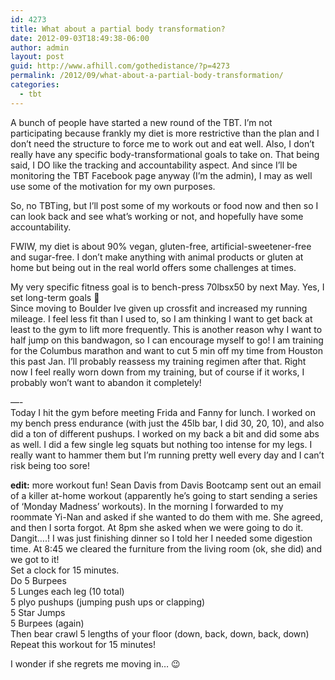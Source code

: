 ```yaml
---
id: 4273
title: What about a partial body transformation?
date: 2012-09-03T18:49:38-06:00
author: admin
layout: post
guid: http://www.afhill.com/gothedistance/?p=4273
permalink: /2012/09/what-about-a-partial-body-transformation/
categories:
  - tbt
---
```

A bunch of people have started a new round of the TBT. I&#8217;m not participating because frankly my diet is more restrictive than the plan and I don&#8217;t need the structure to force me to work out and eat well. Also, I don&#8217;t really have any specific body-transformational goals to take on. That being said, I DO like the tracking and accountability aspect. And since I&#8217;ll be monitoring the TBT Facebook page anyway (I&#8217;m the admin), I may as well use some of the motivation for my own purposes.

So, no TBTing, but I&#8217;ll post some of my workouts or food now and then so I can look back and see what&#8217;s working or not, and hopefully have some accountability.

FWIW, my diet is about 90% vegan, gluten-free, artificial-sweetener-free and sugar-free. I don&#8217;t make anything with animal products or gluten at home but being out in the real world offers some challenges at times. 

My very specific fitness goal is to bench-press 70lbsx50 by next May. Yes, I set long-term goals 🙂  
Since moving to Boulder Ive given up crossfit and increased my running mileage. I feel less fit than I used to, so I am thinking I want to get back at least to the gym to lift more frequently. This is another reason why I want to half jump on this bandwagon, so I can encourage myself to go! I am training for the Columbus marathon and want to cut 5 min off my time from Houston this past Jan. I&#8217;ll probably reassess my training regimen after that. Right now I feel really worn down from my training, but of course if it works, I probably won&#8217;t want to abandon it completely! 

&#8212;-  
Today I hit the gym before meeting Frida and Fanny for lunch. I worked on my bench press endurance (with just the 45lb bar, I did 30, 20, 10), and also did a ton of different pushups. I worked on my back a bit and did some abs as well. I did a few single leg squats but nothing too intense for my legs. I really want to hammer them but I&#8217;m running pretty well every day and I can&#8217;t risk being too sore!

**edit:** more workout fun! Sean Davis from Davis Bootcamp sent out an email of a killer at-home workout (apparently he&#8217;s going to start sending a series of &#8216;Monday Madness&#8217; workouts). In the morning I forwarded to my roommate Yi-Nan and asked if she wanted to do them with me. She agreed, and then I sorta forgot. At 8pm she asked when we were going to do it. Dangit&#8230;.! I was just finishing dinner so I told her I needed some digestion time. At 8:45 we cleared the furniture from the living room (ok, she did) and we got to it!  
Set a clock for 15 minutes.  
Do 5 Burpees  
5 Lunges each leg (10 total)  
5 plyo pushups (jumping push ups or clapping)  
5 Star Jumps  
5 Burpees (again)  
Then bear crawl 5 lengths of your floor (down, back, down, back, down)  
Repeat this workout for 15 minutes!

I wonder if she regrets me moving in&#8230; 😉